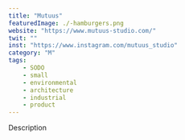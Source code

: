 ```yaml
---
title: "Mutuus"
featuredImage: ./-hamburgers.png
website: "https://www.mutuus-studio.com/"
twit: ""
inst: "https://www.instagram.com/mutuus_studio"
category: "M"
tags:
    - SODO
    - small
    - environmental
    - architecture
    - industrial
    - product
---
```


Description
